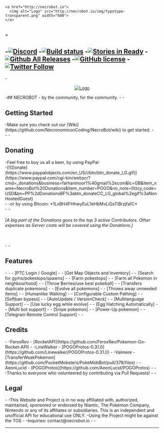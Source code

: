     <a href="http://necrobot.io">
      <img alt="Logo" src="http://necrobot.io/img/typotype-transparent.png" width="600">
    </a>
 -</p>
 -
 -[![Discord](https://discordapp.com/api/guilds/209253611031625728/widget.png)](https://discord.gg/VXKxNFr)
 -[![Build status](https://ci.appveyor.com/api/projects/status/8ijvvr6b7fe2h0w2?svg=true)](https://ci.appveyor.com/project/NecronomiconCoding/necrobot)
 -[![Stories in Ready](https://badge.waffle.io/NECROBOTIO/NecroBot.svg?label=ready&title=Ready)](https://waffle.io/NecronomiconCoding/NecroBot)
 -[![Github All Releases](https://img.shields.io/github/downloads/NECROBOTIO/NecroBot/total.svg)](https://github.com/NECROBOTIO/NecroBot/releases)
 -[![GitHub license](https://img.shields.io/badge/license-AGPL-blue.svg)](https://raw.githubusercontent.com/NecronomiconCoding/NecroBot/master/LICENSE.md)
 -[![Twitter Follow](https://img.shields.io/twitter/follow/NECROBOTIO.svg?style=social&label=Follow&maxAge=1)](https://twitter.com/NECROBOTIO)
 -
 -<p align="center">
    <a href="https://discord.gg/VXKxNFr">
      <img alt="Logo" src="https://discordapp.com/api/guilds/209253611031625728/widget.png?style=banner2">
    </a>
  </p>
 -## NECROBOT - by the community, for the community.
 -
 -<h2><a name="getting-started">Getting Started</a></h2>
 -Make sure you check out our [Wiki](https://github.com/NecronomiconCoding/NecroBot/wiki) to get started.
 -<br/>
 -
 -<h2><a name="donating">Donating</a></h2>
 -<a name="paypal">Feel free to buy us all a beer, by using PayPal:</a><br/>
 -[![Donate](https://www.paypalobjects.com/en_US/i/btn/btn_donate_LG.gif)](https://www.paypal.com/cgi-bin/webscr?cmd=_donations&business=farhaninoor1%40gmail%2ecom&lc=GB&item_name=NecroBot%20Donations&item_number=POGO&no_note=0&currency_code=USD&bn=PP%2dDonationsBF%3abtn_donateCC_LG_global%2egif%3aNonHostedGuest)<br/>
 -
 -<a name="btc">or by using Bitcoin: *1LxBH4FHhwyEuL1eHbMvLiGsTiBrzjfa1C*</a><br/>
 -
 -<h6><em>[A big part of the Donations goes to the top 3 active Contributors. Other expenses as Server costs will be covered using the Donations.]</em></h6><br/>
 -
 -<h2><a name="features">Features</a></h2>
 -
 - - [PTC Login / Google]
 - - [Get Map Objects and Inventory]
 - - [Search for gyms/pokestops/spawns]
 - - [Farm pokestops]
 - - [Farm all Pokemon in neighbourhood]
 - - [Throw Berries/use best pokeball]
 - - [Transfers duplicate pokemons]
 - - [Evolve all pokemons]
 - - [Throws away unneeded items]
 - - [Humanlike Walking]
 - - [Configurable Custom Pathing]
 - - [Softban bypass]
 - - [AutoUpdate / VersionCheck]
 - - [Multilanguage Support]
 - - [Use lucky egg while evolve]
 - - [Egg Hatching Automatically]
 - - [Multi bot support]
 - - [Snipe pokemon]
 - - [Power-Up pokemon]
 - - [Telegram Remote Control Support]
 -
 -<h2><a name="credits">Credits</a></h2>
 -
 -FeroxRev - [RocketAPI](https://github.com/FeroxRev/Pokemon-Go-Rocket-API)
 -
 -LineWalker - [POGOProtos-0.31.0](https://github.com/Linewalker/POGOProtos-0.31.0)
 -
 -Valmere - [TransferWeakPokemon](https://github.com/PocketMobsters/PokeMobBot/pull/378/files)
 -
 -AeonLucid - [POGOProtos](https://github.com/AeonLucid/POGOProtos)
 -
 -<br/>
 -Thanks to everyone who volunteered by contributing via Pull Requests!
 -
 -<h2><a name="legal">Legal</a></h2>
 -
 -This Website and Project is in no way affiliated with, authorized, maintained, sponsored or endorsed by Niantic, The Pokémon Company, Nintendo or any of its affiliates or subsidiaries. This is an independent and unofficial API for educational use ONLY. 
 -Using the Project might be against the TOS
 -
 -Inquiries: contact@necrobot.io
 -
 -<hr/>
